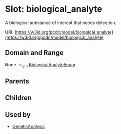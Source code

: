 
# Slot: biological_analyte


A biological substance of interest that needs detection.

URI: [https://w3id.org/pcdc/model/biological_analyte](https://w3id.org/pcdc/model/biological_analyte)


## Domain and Range

None &#8594;  <sub>0..1</sub> [BiologicalAnalyteEnum](BiologicalAnalyteEnum.md)

## Parents


## Children


## Used by

 * [GeneticAnalysis](GeneticAnalysis.md)
